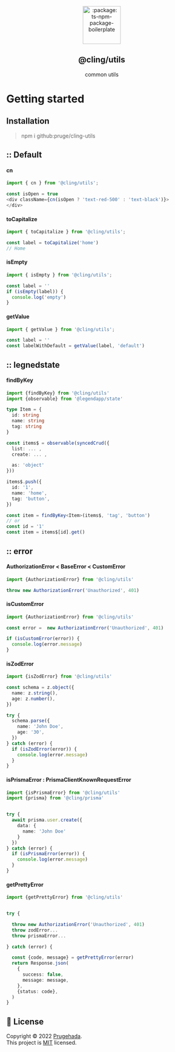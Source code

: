 <p align="center">
 <img width="100px" src="https://raw.githubusercontent.com/hebertcisco/ts-npm-package-boilerplate/main/.github/images/favicon512x512-npm.png" align="center" alt=":package: ts-npm-package-boilerplate" />
 <h2 align="center">@cling/utils</h2>
 <p align="center">common utils</p>



# Getting started

## Installation

> npm i github:pruge/cling-utils

## :: Default

#### cn
```ts
import { cn } from '@cling/utils';

const isOpen = true
<div className={cn(isOpen ? 'text-red-500' : 'text-black')}>
</div>
```
#### toCapitalize
```ts
import { toCapitalize } from '@cling/utils';

const label = toCapitalize('home')
// Home
```

#### isEmpty
```ts
import { isEmpty } from '@cling/utils';

const label = ''
if (isEmpty(label)) {
  console.log('empty')
}
```

#### getValue
```ts
import { getValue } from '@cling/utils';

const label = ''
const labelWithDefault = getValue(label, 'default')
```

## :: legnedstate

#### findByKey
```ts
import {findByKey} from '@cling/utils'
import {observable} from '@legendapp/state'

type Item = {
  id: string
  name: string
  tag: string
}

const items$ = observable(syncedCrud({
  list: ... ,
  create: ... ,

  as: 'object'
}))

items$.push({
  id: '1',
  name: 'home',
  tag: 'button',
})

const item = findByKey<Item>(items$, 'tag', 'button')
// or
const id = '1'
const item = items$[id].get()
```

## :: error

#### AuthorizationError < BaseError < CustomError
```ts
import {AuthorizationError} from '@cling/utils'

throw new AuthorizationError('Unauthorized', 401)
```

#### isCustomError
```ts
import {AuthorizationError} from '@cling/utils'

const error =  new AuthorizationError('Unauthorized', 401)

if (isCustomError(error)) {
  console.log(error.message)
}
```

#### isZodError
```ts
import {isZodError} from '@cling/utils'

const schema = z.object({
  name: z.string(),
  age: z.number(),
})

try {
  schema.parse({
    name: 'John Doe',
    age: '30',
  })
} catch (error) {
  if (isZodError(error)) {
    console.log(error.message)
  }
}
```

#### isPrismaError : PrismaClientKnownRequestError
```ts
import {isPrismaError} from '@cling/utils'
import {prisma} from '@cling/prisma'


try {
  await prisma.user.create({
    data: {
      name: 'John Doe'
    }
  })
} catch (error) {
  if (isPrismaError(error)) {
    console.log(error.message)
  }
}
```

#### getPrettyError
```ts
import {getPrettyError} from '@cling/utils'


try {

  throw new AuthorizationError('Unauthorized', 401)
  throw zodError...
  throw prismaError...

} catch (error) {

  const {code, message} = getPrettyError(error)
  return Response.json(
    {
      success: false,
      message: message,
    },
    {status: code},
  )
}
```

## 📝 License

Copyright © 2022 [Prugehada](https://github.com/pruge).<br />
This project is [MIT](LICENSE) licensed.
